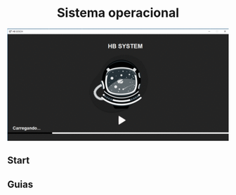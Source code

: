 <div align='center'>
    <h1>Sistema operacional</h1>
    <img src='./demo/demo.gif' title='demo system' width='900px' />
</div>

## Start


## Guias

